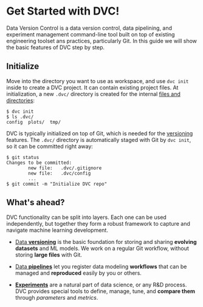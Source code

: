 # Get Started with DVC!

Data Version Control is a data version control, data pipelining, and experiment
management command-line tool built on top of existing engineering toolset ans
practices, particularly Git. In this guide we will show the basic features of
DVC step by step.

## Initialize

Move into the directory you want to use as <abbr>workspace</abbr>, and use
`dvc init` inside to create a <abbr>DVC project</abbr>. It can contain existing
project files. At initialization, a new `.dvc/` directory is created for the
internal
[files and directories](/dvc-files-and-directories#internal-directories-and-files):

```dvc
$ dvc init
$ ls .dvc/
config  plots/  tmp/
```

DVC is typically initialized on top of Git, which is needed for the
[versioning](/doc/tutorials/get-started/data-versioning) features. The `.dvc/`
directory is automatically staged with Git by `dvc init`, so it can be committed
right away:

```dvc
$ git status
Changes to be committed:
        new file:   .dvc/.gitignore
        new file:   .dvc/config
        ...
$ git commit -m "Initialize DVC repo"
```

## What's ahead?

DVC functionality can be split into layers. Each one can be used independently,
but together they form a robust framework to capture and navigate machine
learning development.

- [Data **versioning**](/doc/tutorials/get-started/data-versioning) is the basic
  foundation for storing and sharing **evolving datasets** and ML models. We
  work on a regular Git workflow, without storing **large files** with Git.

- [Data **pipelines**](/doc/tutorials/get-started/data-pipelines) let you
  register data modeling **workflows** that can be managed and **reproduced**
  easily by you or others.

- [**Experiments**](/doc/tutorials/get-started/experiments) are a natural part
  of data science, or any R&D process. DVC provides special tools to define,
  manage, tune, and **compare them** through _parameters_ and _metrics_.

